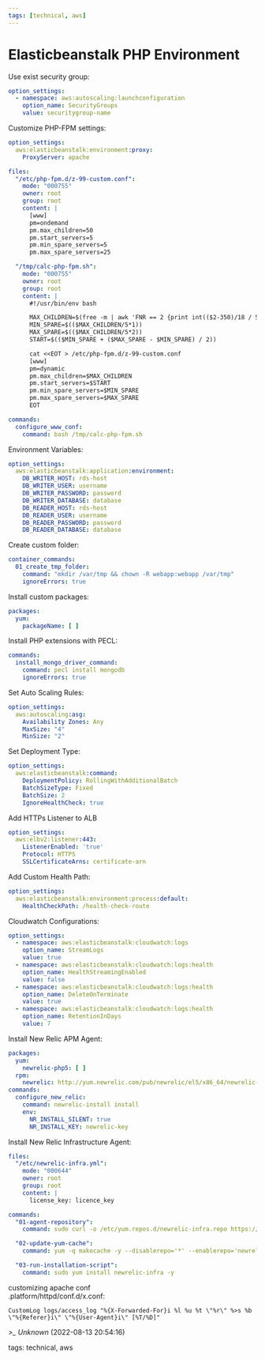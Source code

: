 ```yaml
---
tags: [technical, aws]
---
```


# Elasticbeanstalk PHP Environment

Use exist security group:

```yaml  
option_settings:  
  - namespace: aws:autoscaling:launchconfiguration  
    option_name: SecurityGroups  
    value: securitygroup-name  
```

Customize PHP-FPM settings:

```yaml  
option_settings:  
  aws:elasticbeanstalk:environment:proxy:  
    ProxyServer: apache

files:  
  "/etc/php-fpm.d/z-99-custom.conf":  
    mode: "000755"  
    owner: root  
    group: root  
    content: |  
      [www]  
      pm=ondemand  
      pm.max_children=50  
      pm.start_servers=5  
      pm.min_spare_servers=5  
      pm.max_spare_servers=25

  "/tmp/calc-php-fpm.sh":  
    mode: "000755"  
    owner: root  
    group: root  
    content: |  
      #!/usr/bin/env bash

      MAX_CHILDREN=$(free -m | awk 'FNR == 2 {print int(($2-350)/18 / 5) * 5}')  
      MIN_SPARE=$(($MAX_CHILDREN/5*1))  
      MAX_SPARE=$(($MAX_CHILDREN/5*2))  
      START=$(($MIN_SPARE + ($MAX_SPARE - $MIN_SPARE) / 2))

      cat <<EOT > /etc/php-fpm.d/z-99-custom.conf  
      [www]  
      pm=dynamic  
      pm.max_children=$MAX_CHILDREN  
      pm.start_servers=$START  
      pm.min_spare_servers=$MIN_SPARE  
      pm.max_spare_servers=$MAX_SPARE  
      EOT

commands:  
  configure_www_conf:  
    command: bash /tmp/calc-php-fpm.sh  
```

Environment Variables:

```yaml  
option_settings:  
  aws:elasticbeanstalk:application:environment:  
    DB_WRITER_HOST: rds-host  
    DB_WRITER_USER: username  
    DB_WRITER_PASSWORD: password  
    DB_WRITER_DATABASE: database  
    DB_READER_HOST: rds-host  
    DB_READER_USER: username  
    DB_READER_PASSWORD: password  
    DB_READER_DATABASE: database  
```

Create custom folder:

```yaml  
container_commands:  
  01_create_tmp_folder:  
    command: "mkdir /var/tmp && chown -R webapp:webapp /var/tmp"  
    ignoreErrors: true  
```

Install custom packages:

```yaml  
packages:  
  yum:  
    packageName: [ ]  
```

Install PHP extensions with PECL:

```yaml  
commands:  
  install_mongo_driver_command:  
    command: pecl install mongodb  
    ignoreErrors: true  
```

Set Auto Scaling Rules:

```yaml  
option_settings:  
  aws:autoscaling:asg:  
    Availability Zones: Any  
    MaxSize: "4"  
    MinSize: "2"  
```

Set Deployment Type:

```yaml  
option_settings:  
  aws:elasticbeanstalk:command:  
    DeploymentPolicy: RollingWithAdditionalBatch  
    BatchSizeType: Fixed  
    BatchSize: 2  
    IgnoreHealthCheck: true  
```

Add HTTPs Listener to ALB

```yaml  
option_settings:  
  aws:elbv2:listener:443:  
    ListenerEnabled: 'true'  
    Protocol: HTTPS  
    SSLCertificateArns: certificate-arn  
```

Add Custom Health Path:

```yaml  
option_settings:  
  aws:elasticbeanstalk:environment:process:default:  
    HealthCheckPath: /health-check-route  
```

Cloudwatch Configurations:

```yaml  
option_settings:  
  - namespace: aws:elasticbeanstalk:cloudwatch:logs  
    option_name: StreamLogs  
    value: true  
  - namespace: aws:elasticbeanstalk:cloudwatch:logs:health  
    option_name: HealthStreamingEnabled  
    value: false  
  - namespace: aws:elasticbeanstalk:cloudwatch:logs:health  
    option_name: DeleteOnTerminate  
    value: true  
  - namespace: aws:elasticbeanstalk:cloudwatch:logs:health  
    option_name: RetentionInDays  
    value: 7  
```

Install New Relic APM Agent:

```yaml  
packages:  
  yum:  
    newrelic-php5: [ ]  
  rpm:  
    newrelic: http://yum.newrelic.com/pub/newrelic/el5/x86_64/newrelic-repo-5-3.noarch.rpm  
commands:  
  configure_new_relic:  
    command: newrelic-install install  
    env:  
      NR_INSTALL_SILENT: true  
      NR_INSTALL_KEY: newrelic-key  
```

Install New Relic Infrastructure Agent:

```yaml  
files:  
  "/etc/newrelic-infra.yml":  
    mode: "000644"  
    owner: root  
    group: root  
    content: |  
      license_key: licence_key

commands:  
  "01-agent-repository":  
    command: sudo curl -o /etc/yum.repos.d/newrelic-infra.repo https://download.newrelic.com/infrastructure_agent/linux/yum/amazonlinux/2/x86_64/newrelic-infra.repo

  "02-update-yum-cache":  
    command: yum -q makecache -y --disablerepo='*' --enablerepo='newrelic-infra'

  "03-run-installation-script":  
    command: sudo yum install newrelic-infra -y  
```

customizing apache conf  
.platform/httpd/conf.d/x.conf:  
```  
CustomLog logs/access_log "%{X-Forwarded-For}i %l %u %t \"%r\" %>s %b \"%{Referer}i\" \"%{User-Agent}i\" [%T/%D]"  
```

*>_ Unknown* (2022-08-13 20:54:16)

tags: technical, aws

